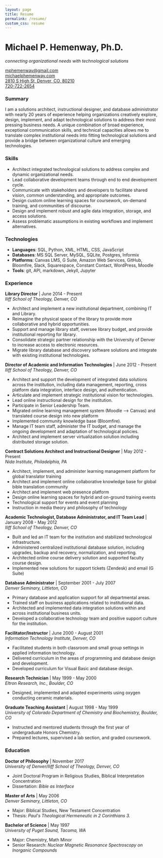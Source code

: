 ```yaml
---
layout: page
title: Resume
permalink: /resume/
custom_css: resume
---
```


# Michael P. Hemenway, Ph.D.
*connecting organizational needs with technological solutions*  

[mphemenway@gmail.com](mailto:mphemenway@gmail.com)  
[michaelphemenway.com](http://michaelphemenway.com)  
[2810 S High St, Denver, CO, 80210](https://goo.gl/maps/iFqRJADJQ4s)  
[720-722-2654](tel:7207222654)  

### Summary  

I am a solutions architect, instructional designer, and database administrator with nearly 20 years of experience helping organizations creatively explore, design, implement, and adapt technological solutions to address their most pressing business needs. A unique combination of broad experience, exceptional communication skills, and technical capacities allows me to translate complex institutional needs into fitting technological solutions and provide a bridge between organizational culture and emerging technologies.

### Skills  

+ Architect integrated technological solutions to address complex and dynamic organizational needs.
+ Lead collaborative development teams through end to end development cycle.
+ Communicate with stakeholders and developers to facilitate shared vision, common understanding, and appropriate outcomes.
+ Design custom online learning spaces for coursework, on-demand training, and communities of discourse.
+ Design and implement robust and agile data integration, storage, and access solutions.
+ Assess problematic assumptions in existing workflows and implement alternatives.

### Technologies  

+ **Languages**: SQL, Python, XML, HTML, CSS, JavaScript  
+ **Databases**: MS SQL Server, MySQL, SQLite, Postgres, Informix  
+ **Platforms**: Canvas LMS, G Suite, Amazon Web Services, GitHub, Bloomfire, Slack, Squarespace, Constant Contact, WordPress, Moodle  
+ **Tools**: git, API, markdown, Jekyll, Jupyter  

### Experience  

**Library Director** | June 2014 - Present  
*Iliff School of Theology, Denver, CO*  
+ Architect and implement a new institutional department, combining IT and Library.
+ Reimagine the physical space of the library to provide more collaborative and hybrid opportunities.
+ Support and manage library staff, oversee library budget, and provide institutional reporting for library.
+ Consolidate strategic partner relationship with the University of Denver to increase access to electronic resources.
+ Migrate library database and discovery software solutions and integrate with existing institutional technologies.

**Director of Academic and Information Technologies** | June 2012 - Present  
*Iliff School of Theology, Denver, CO*  
+ Architect and support the development of integrated data solutions across the institution, including data management, reporting, cross platform data integration, interface design, and authentication.
+ Articulate and implement strategic institutional vision for technologies.
+ Lead online instructional design for the institution.
+ Participate in Senior Leadership Team.
+ Migrated online learning management system (Moodle --> Canvas) and translated course design into new platform
+ Implemented community knowledge base (Bloomfire).
+ Manage IT team staff, administer the IT budget, and manage the ongoing development and adaptation of technological policies.
+ Architect and implement server virtualization solution including distributed storage solution.

**Contract Solutions Architect and Instructional Designer** | May 2012 - Present  
*Nida Institute, Philadelphia, PA*  
+ Architect, implement, and administer learning management platform for global translator training
+ Architect and implement online collaborative knowledge base for global bible translation community
+ Architect and implement web presence platform
+ Design online learning spaces for hybrid and on-ground training events
+ Technological support for events and event planning
+ Instruction in media theory and philosophy of technology

**Academic Technologist, Database Administrator, and IT Team Lead** | January 2008 - May 2012  
*Iliff School of Theology, Denver, CO*  
+ Built and led an IT team for the institution and stabilized technological infrastructure.
+ Administered centralized institutional database solution, including upgrades, backup and recovery, normalization, and reporting.
+ Architected online course delivery solution and supported faculty course design.
+ Implemented new solutions for support tickets (Zendesk) and email (G Suite)

**Database Administrator** | September 2001 - July 2007  
*Denver Seminary, Littleton, CO*  
+ Primary database and application support for all departmental areas.
+ Trained staff on business applications related to institutional data.
+ Architected and implemented data integration solutions within and across institutional business units.
+ Developed a collaborative technology team and positive support culture for the institution.

**Facilitator/Instructor** | June 2000 - August 2001  
*Information Technology Institute, Denver, CO*  
+ Facilitated students in both classroom and small group settings in applied information technology.
+	Delivered curriculum in the areas of programming and database design and development.
+	Developed curriculum for Visual Basic and database design.

**Research Technician** | May 1999 - May 2000  
*Eltron Research, Inc., Boulder, CO*  
+ Designed, implemented and adapted experiments using oxygen conducting ceramic materials.

**Graduate Teaching Assistant** | August 1998 - May 1999  
*University of Colorado Department of Chemistry and Biochemistry, Boulder, CO*  
+	Instructed and mentored students through the first year of undergraduate Honors Chemistry.
+	Prepared lectures, supervised a lab section, and graded coursework.

### Education  

**Doctor of Philosophy** | November 2017  
*University of Denver/Iliff School of Theology, Denver, CO*  
+ Joint Doctoral Program in Religious Studies, Biblical Interpretation Concentration  
+ Dissertation: *Bible as Interface*

**Master of Arts** | May 2006  
*Denver Seminary, Littleton, CO*  
+ Major: Biblical Studies, New Testament Concentration  
+ Thesis: *Paul's Theological Hermeneutic in 2 Corinthians 3.*  

**Bachelor of Science** | May 1997  
*University of Puget Sound, Tacoma, WA*  
+ Major: Chemistry, Math Minor  
+ Senior Research: *Nuclear Magnetic Resonance Spectroscopy on Inorganic Compounds*  
